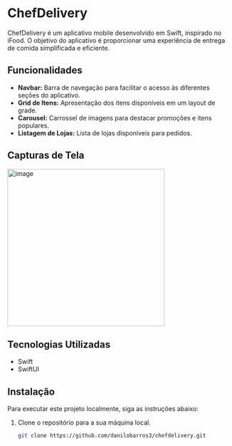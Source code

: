 # ChefDelivery

ChefDelivery é um aplicativo mobile desenvolvido em Swift, inspirado no iFood. O objetivo do aplicativo é proporcionar uma experiência de entrega de comida simplificada e eficiente. 

## Funcionalidades

- **Navbar:** Barra de navegação para facilitar o acesso às diferentes seções do aplicativo.
- **Grid de Itens:** Apresentação dos itens disponíveis em um layout de grade.
- **Carousel:** Carrossel de imagens para destacar promoções e itens populares.
- **Listagem de Lojas:** Lista de lojas disponíveis para pedidos.

## Capturas de Tela

<img width="353" alt="image" src="https://github.com/danilobarros3/ChefDelivery/assets/106816492/9b3b1f95-cf14-4c51-9d63-ea9656859db9">


## Tecnologias Utilizadas

- Swift
- SwiftUI

## Instalação

Para executar este projeto localmente, siga as instruções abaixo:

1. Clone o repositório para a sua máquina local.
   ```bash
   git clone https://github.com/danilobarros3/chefdelivery.git
